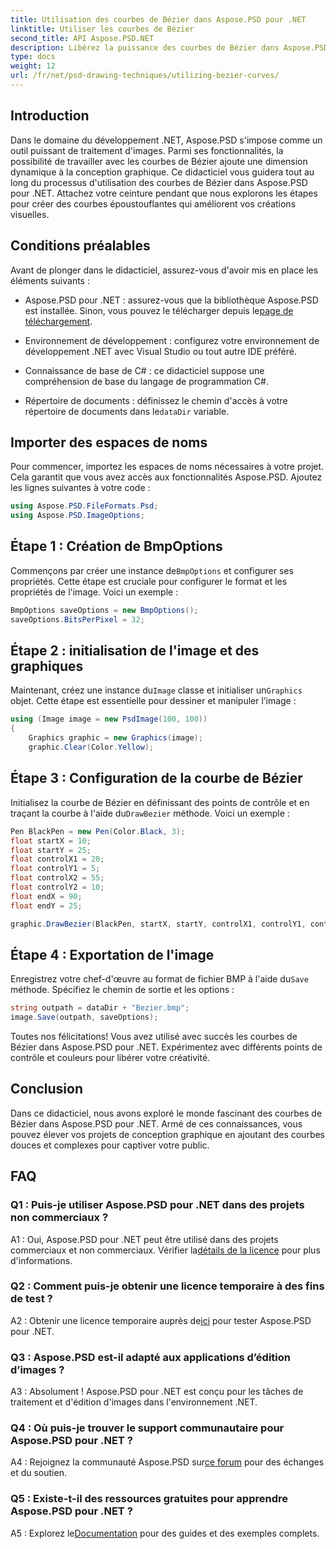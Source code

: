 ```yaml
---
title: Utilisation des courbes de Bézier dans Aspose.PSD pour .NET
linktitle: Utiliser les courbes de Bézier
second_title: API Aspose.PSD.NET
description: Libérez la puissance des courbes de Bézier dans Aspose.PSD pour .NET ! Apprenez étape par étape avec ce tutoriel. Élevez votre jeu de conception graphique dès aujourd'hui.
type: docs
weight: 12
url: /fr/net/psd-drawing-techniques/utilizing-bezier-curves/
---
```

## Introduction

Dans le domaine du développement .NET, Aspose.PSD s'impose comme un outil puissant de traitement d'images. Parmi ses fonctionnalités, la possibilité de travailler avec les courbes de Bézier ajoute une dimension dynamique à la conception graphique. Ce didacticiel vous guidera tout au long du processus d'utilisation des courbes de Bézier dans Aspose.PSD pour .NET. Attachez votre ceinture pendant que nous explorons les étapes pour créer des courbes époustouflantes qui améliorent vos créations visuelles.

## Conditions préalables

Avant de plonger dans le didacticiel, assurez-vous d'avoir mis en place les éléments suivants :

-  Aspose.PSD pour .NET : assurez-vous que la bibliothèque Aspose.PSD est installée. Sinon, vous pouvez le télécharger depuis le[page de téléchargement](https://releases.aspose.com/psd/net/).

- Environnement de développement : configurez votre environnement de développement .NET avec Visual Studio ou tout autre IDE préféré.

- Connaissance de base de C# : ce didacticiel suppose une compréhension de base du langage de programmation C#.

- Répertoire de documents : définissez le chemin d'accès à votre répertoire de documents dans le`dataDir` variable.

## Importer des espaces de noms

Pour commencer, importez les espaces de noms nécessaires à votre projet. Cela garantit que vous avez accès aux fonctionnalités Aspose.PSD. Ajoutez les lignes suivantes à votre code :

```csharp
using Aspose.PSD.FileFormats.Psd;
using Aspose.PSD.ImageOptions;
```

## Étape 1 : Création de BmpOptions

 Commençons par créer une instance de`BmpOptions` et configurer ses propriétés. Cette étape est cruciale pour configurer le format et les propriétés de l'image. Voici un exemple :

```csharp
BmpOptions saveOptions = new BmpOptions();
saveOptions.BitsPerPixel = 32;
```

## Étape 2 : initialisation de l'image et des graphiques

 Maintenant, créez une instance du`Image` classe et initialiser un`Graphics` objet. Cette étape est essentielle pour dessiner et manipuler l’image :

```csharp
using (Image image = new PsdImage(100, 100))
{
    Graphics graphic = new Graphics(image);
    graphic.Clear(Color.Yellow);
```

## Étape 3 : Configuration de la courbe de Bézier

 Initialisez la courbe de Bézier en définissant des points de contrôle et en traçant la courbe à l'aide du`DrawBezier` méthode. Voici un exemple :

```csharp
Pen BlackPen = new Pen(Color.Black, 3);
float startX = 10;
float startY = 25;
float controlX1 = 20;
float controlY1 = 5;
float controlX2 = 55;
float controlY2 = 10;
float endX = 90;
float endY = 25;

graphic.DrawBezier(BlackPen, startX, startY, controlX1, controlY1, controlX2, controlY2, endX, endY);
```

## Étape 4 : Exportation de l'image

 Enregistrez votre chef-d'œuvre au format de fichier BMP à l'aide du`Save` méthode. Spécifiez le chemin de sortie et les options :

```csharp
string outpath = dataDir + "Bezier.bmp";
image.Save(outpath, saveOptions);
```

Toutes nos félicitations! Vous avez utilisé avec succès les courbes de Bézier dans Aspose.PSD pour .NET. Expérimentez avec différents points de contrôle et couleurs pour libérer votre créativité.

## Conclusion

Dans ce didacticiel, nous avons exploré le monde fascinant des courbes de Bézier dans Aspose.PSD pour .NET. Armé de ces connaissances, vous pouvez élever vos projets de conception graphique en ajoutant des courbes douces et complexes pour captiver votre public.

## FAQ

### Q1 : Puis-je utiliser Aspose.PSD pour .NET dans des projets non commerciaux ?

 A1 : Oui, Aspose.PSD pour .NET peut être utilisé dans des projets commerciaux et non commerciaux. Vérifier la[détails de la licence](https://purchase.aspose.com/buy) pour plus d'informations.

### Q2 : Comment puis-je obtenir une licence temporaire à des fins de test ?

 A2 : Obtenir une licence temporaire auprès de[ici](https://purchase.aspose.com/temporary-license/) pour tester Aspose.PSD pour .NET.

### Q3 : Aspose.PSD est-il adapté aux applications d’édition d’images ?

A3 : Absolument ! Aspose.PSD pour .NET est conçu pour les tâches de traitement et d'édition d'images dans l'environnement .NET.

### Q4 : Où puis-je trouver le support communautaire pour Aspose.PSD pour .NET ?

 A4 : Rejoignez la communauté Aspose.PSD sur[ce forum](https://forum.aspose.com/c/psd/34) pour des échanges et du soutien.

### Q5 : Existe-t-il des ressources gratuites pour apprendre Aspose.PSD pour .NET ?

 A5 : Explorez le[Documentation](https://reference.aspose.com/psd/net/) pour des guides et des exemples complets.